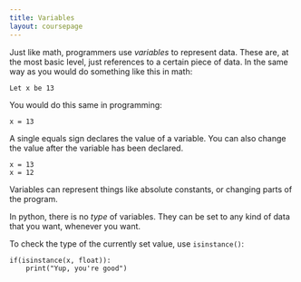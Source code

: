 ```yaml
---
title: Variables
layout: coursepage
---
```


Just like math, programmers use *variables* to represent data. These are, at the most basic level, just references to a certain piece of data. In the same way as you would do something like this in math:

    Let x be 13

You would do this same in programming:

    x = 13

A single equals sign declares the value of a variable. You can also change the value after the variable has been declared.

    x = 13
    x = 12

Variables can represent things like absolute constants, or changing parts of the program.

In python, there is no *type* of variables. They can be set to any kind of data that you want, whenever you want.

To check the type of the currently set value, use `isinstance()`:

    if(isinstance(x, float)):
        print("Yup, you're good")
